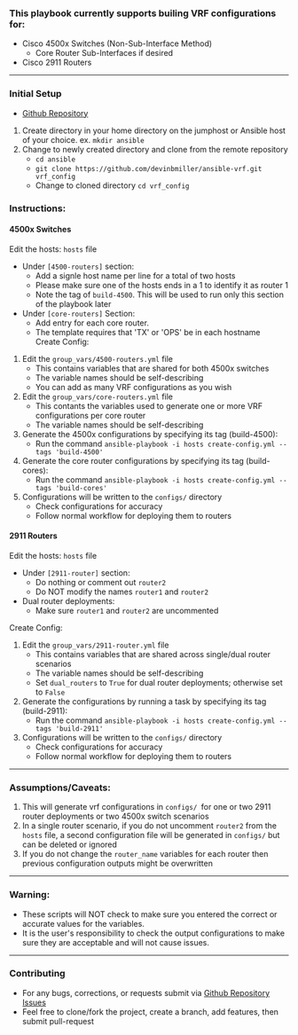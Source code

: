 ### This playbook currently supports builing VRF configurations for: ###
+ Cisco 4500x Switches (Non-Sub-Interface Method)
   - Core Router Sub-Interfaces if desired
+ Cisco 2911 Routers
---
### Initial Setup ###
+ [Github Repository](https://github.com/devinbmiller/ansible-vrf)
1. Create directory in your home directory on the jumphost or Ansible host of your choice. ex. `mkdir ansible`
2. Change to newly created directory and clone from the remote repository
   + `cd ansible`
   + `git clone https://github.com/devinbmiller/ansible-vrf.git vrf_config`
   + Change to cloned directory `cd vrf_config`

### Instructions: ###

#### 4500x Switches ####
Edit the hosts: `hosts` file
+ Under `[4500-routers]` section:
   - Add a signle host name per line for a total of two hosts
   - Please make sure one of the hosts ends in a 1 to identify it as router 1
   - Note the tag of `build-4500`. This will be used to run only this section of the playbook later
+ Under `[core-routers]` Section:
   - Add entry for each core router.
   - The template requires that 'TX' or 'OPS' be in each hostname  
Create Config:
1. Edit the `group_vars/4500-routers.yml` file
   + This contains variables that are shared for both 4500x switches
   + The variable names should be self-describing
   + You can add as many VRF configurations as you wish
2. Edit the `group_vars/core-routers.yml` file
   + This contants the variables used to generate one or more VRF configurations per core router
   + The variable names should be self-describing
3. Generate the 4500x configurations  by specifying its tag (build-4500):
   + Run the command `ansible-playbook -i hosts create-config.yml --tags 'build-4500'`
4. Generate the core router configurations by specifying its tag (build-cores):
   + Run the command `ansible-playbook -i hosts create-config.yml --tags 'build-cores'`
5. Configurations will be written to the `configs/` directory
   + Check configurations for accuracy
   + Follow normal workflow for deploying them to routers

#### 2911 Routers ####
Edit the hosts: `hosts` file
+ Under `[2911-router]` section:
   - Do nothing or comment out `router2`
   - Do NOT modify the names `router1` and `router2`
+ Dual router deployments:
   - Make sure `router1` and `router2` are uncommented

Create Config:
1. Edit the `group_vars/2911-router.yml` file
   + This contains variables that are shared across single/dual router scenarios
   + The variable names should be self-describing
   + Set `dual_routers` to `True` for dual router deployments; otherwise set to `False`
2. Generate the configurations by running a task by specifying its tag (build-2911):
   + Run the command `ansible-playbook -i hosts create-config.yml --tags 'build-2911'`
3. Configurations will be written to the `configs/` directory
   + Check configurations for accuracy
   + Follow normal workflow for deploying them to routers

---
### Assumptions/Caveats: ###
1. This will generate vrf configurations in `configs/ `for one or two 2911 router deployments or two 4500x switch scenarios
2. In a single router scenario, if you do not uncomment `router2` from the `hosts` file, a second configuration file will be generated in `configs/` but can be deleted or ignored
3. If you do not change the `router_name` variables for each router then previous configuration outputs might be overwritten
---
### Warning: ###
+ These scripts will NOT check to make sure you entered the correct or accurate values for the variables.
+ It is the user's responsibility to check the output configurations to make sure they are acceptable and will not cause issues.
---
### Contributing ###
+ For any bugs, corrections, or requests submit via [Github Repository Issues](https://github.com/devinbmiller/ansible-vrf/issues)
+ Feel free to clone/fork the project, create a branch, add features, then submit pull-request
